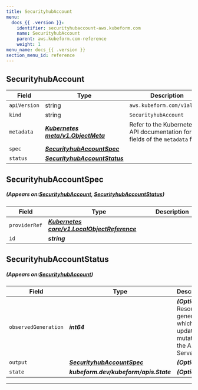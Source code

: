 ```yaml
---
title: SecurityhubAccount
menu:
  docs_{{ .version }}:
    identifier: securityhubaccount-aws.kubeform.com
    name: SecurityhubAccount
    parent: aws.kubeform.com-reference
    weight: 1
menu_name: docs_{{ .version }}
section_menu_id: reference
---
```


## SecurityhubAccount
| Field | Type | Description |
| ------ | ----- | ----------- |
| `apiVersion` | string | `aws.kubeform.com/v1alpha1` |
|    `kind` | string | `SecurityhubAccount` |
| `metadata` | ***[Kubernetes meta/v1.ObjectMeta](https://kubernetes.io/docs/reference/generated/kubernetes-api/v1.13/#objectmeta-v1-meta)***|Refer to the Kubernetes API documentation for the fields of the `metadata` field.|
| `spec` | ***[SecurityhubAccountSpec](#SecurityhubAccountSpec)***||
| `status` | ***[SecurityhubAccountStatus](#SecurityhubAccountStatus)***||
## SecurityhubAccountSpec
##### (Appears on:[SecurityhubAccount](#SecurityhubAccount), [SecurityhubAccountStatus](#SecurityhubAccountStatus))
| Field | Type | Description |
| ------ | ----- | ----------- |
| `providerRef` | ***[Kubernetes core/v1.LocalObjectReference](https://kubernetes.io/docs/reference/generated/kubernetes-api/v1.13/#localobjectreference-v1-core)***||
| `id` | ***string***||
## SecurityhubAccountStatus
##### (Appears on:[SecurityhubAccount](#SecurityhubAccount))
| Field | Type | Description |
| ------ | ----- | ----------- |
| `observedGeneration` | ***int64***| ***(Optional)*** Resource generation, which is updated on mutation by the API Server.|
| `output` | ***[SecurityhubAccountSpec](#SecurityhubAccountSpec)***| ***(Optional)*** |
| `state` | ***kubeform.dev/kubeform/apis.State***| ***(Optional)*** |
---
